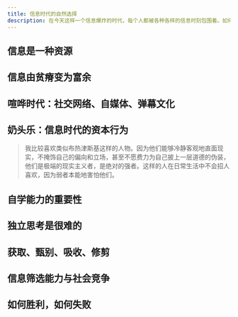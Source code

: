 ```yaml
---
title: 信息时代的自然选择
description: 在今天这样一个信息爆炸的时代，每个人都被各种各样的信息时刻包围着。如何高效地获取和吸收信息，越发变成了一项重要的乃至于必需的生存技能，它将成为决定个人在社会竞争中成败的关键技能之一，根据这项技能的高低，人群将被筛选。一种自然选择机制正在悄然进行，它的结果是，无法更高效地获取更有价值信息的人，将被自然淘汰。
---
```


## 信息是一种资源

## 信息由贫瘠变为富余

## 喧哗时代：社交网络、自媒体、弹幕文化

## 奶头乐：信息时代的资本行为

> 我比较喜欢类似布热津斯基这样的人物。因为他们能够冷静客观地直面现实，不掩饰自己的偏向和立场，甚至不愿费力为自己披上一层道德的伪装，他们是极端的现实主义者，是绝对的强者。这样的人在日常生活中不会招人喜欢，因为弱者本能地害怕他们。

## 自学能力的重要性

## 独立思考是很难的

## 获取、甄别、吸收、修剪

## 信息筛选能力与社会竞争

## 如何胜利，如何失败